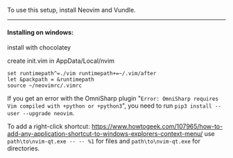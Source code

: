 To use this setup, install Neovim and Vundle.

---

#### Installing on windows:

install with chocolatey

create init.vim in AppData/Local/nvim
```
set runtimepath^=./vim runtimepath+=~/.vim/after
let &packpath = &runtimepath
source ~/neovimrc/.vimrc
```

If you get an error with the OmniSharp plugin "`Error: OmniSharp requires Vim compiled with +python or +python3`", you need to run `pip3 install --user --upgrade neovim`.

To add a right-click shortcut:
https://www.howtogeek.com/107965/how-to-add-any-application-shortcut-to-windows-explorers-context-menu/
use `path\to\nvim-qt.exe -- -- %1` for files and `path\to\nvim-qt.exe` for directories.
